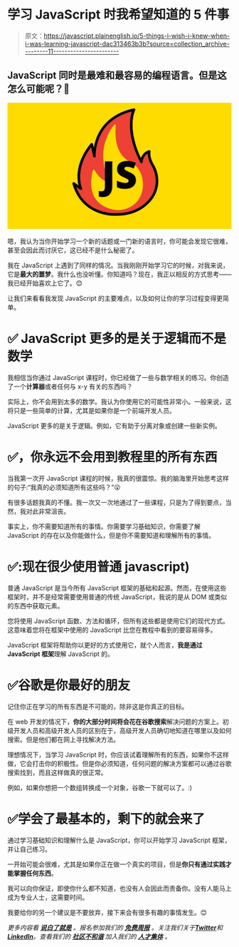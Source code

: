# 学习 JavaScript 时我希望知道的 5 件事

> 原文：<https://javascript.plainenglish.io/5-things-i-wish-i-knew-when-i-was-learning-javascript-dac313463b3b?source=collection_archive---------11----------------------->

## JavaScript 同时是最难和最容易的编程语言。但是这怎么可能呢？😬

![](img/1a26d7df15f915b2d99b5d4c09f20039.png)

嗯，我认为当你开始学习一个新的话题或一门新的语言时，你可能会发现它很难，甚至会因此而讨厌它，这已经不是什么秘密了。

我在 JavaScript 上遇到了同样的情况。当我刚刚开始学习它的时候，对我来说，它是**最大的噩梦**。我什么也没听懂。你知道吗？现在，我正以相反的方式思考——我已经开始喜欢上它了。😊

让我们来看看我发现 JavaScript 的主要难点，以及如何让你的学习过程变得更简单。

# ✅ JavaScript 更多的是关于逻辑而不是数学

我相信当你通过 JavaScript 课程时，你已经做了一些与数学相关的练习。你创造了一个**计算器**或者任何与 x-y 有关的东西吗？

实际上，你不会用到太多的数学。我认为你使用它的可能性非常小。一般来说，这将只是一些简单的计算，尤其是如果你是一个前端开发人员。

JavaScript 更多的是关于逻辑。例如，它有助于分离对象或创建一些新实例。

# ✅，你永远不会用到教程里的所有东西

当我第一次开 JavaScript 课程的时候，我真的很震惊。我的脑海里开始思考这样的句子:“我真的必须知道所有这些吗？”😮

有很多话题我真的不懂。我一次又一次地通过了一些课程，只是为了得到要点，当然，我对此非常沮丧。

事实上，你不需要知道所有的事情。你需要学习基础知识，你需要了解 JavaScript 的存在以及你能做什么，但是你不需要知道和理解所有的事情。

# ✅:现在很少使用普通 javascript)

普通 JavaScript 是当今所有 JavaScript 框架的基础和起源。然而，在使用这些框架时，并不是经常需要使用普通的传统 JavaScript，我说的是从 DOM 或类似的东西中获取元素。

您将使用 JavaScript 函数、方法和循环，但所有这些都是使用它们的现代方式。这意味着您将在框架中使用的 JavaScript 比您在教程中看到的要容易得多。

JavaScript 框架将帮助你以更好的方式使用它，就个人而言，**我是通过 JavaScript 框架**理解 JavaScript 的。

# ✅谷歌是你最好的朋友

记住你正在学习的所有东西是不可能的，除非这是你真正的目标。

在 web 开发的情况下，**你的大部分时间将会花在谷歌搜索**解决问题的方案上。初级开发人员和高级开发人员的区别在于，高级开发人员确切地知道在哪里以及如何搜索。但是他们都在网上寻找解决方法。

理想情况下，当学习 JavaScript 时，你应该试着理解所有的东西，如果你不这样做，它会打击你的积极性。但是你必须知道，任何问题的解决方案都可以通过谷歌搜索找到，而且这样做真的很正常。

例如，如果你想把一个数组转换成一个对象，谷歌一下就可以了。:)

# ✅学会了最基本的，剩下的就会来了

通过学习基础知识和理解什么是 JavaScript，你可以开始学习 JavaScript 框架，并让自己练习。

一开始可能会很难，尤其是如果你正在做一个真实的项目，但是**你只有通过实践才能掌握任何东西**。

我可以向你保证，即使你什么都不知道，也没有人会因此而责备你。没有人能马上成为专业人士，这需要时间。

我要给你的另一个建议是不要放弃，接下来会有很多有趣的事情发生。😊

*更多内容看* [***说白了就是***](https://plainenglish.io/) *。报名参加我们的* [***免费周报***](http://newsletter.plainenglish.io/) *。关注我们关于*[***Twitter***](https://twitter.com/inPlainEngHQ)*和*[***LinkedIn***](https://www.linkedin.com/company/inplainenglish/)*。查看我们的* [***社区不和谐***](https://discord.gg/GtDtUAvyhW) *加入我们的* [***人才集体***](https://inplainenglish.pallet.com/talent/welcome) *。*